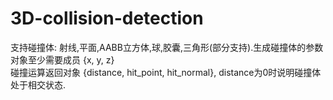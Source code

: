 # 3D-collision-detection
支持碰撞体: 射线,平面,AABB立方体,球,胶囊,三角形(部分支持).生成碰撞体的参数对象至少需要成员 {x, y, z}  
碰撞运算返回对象 {distance, hit_point, hit_normal}, distance为0时说明碰撞体处于相交状态.   
